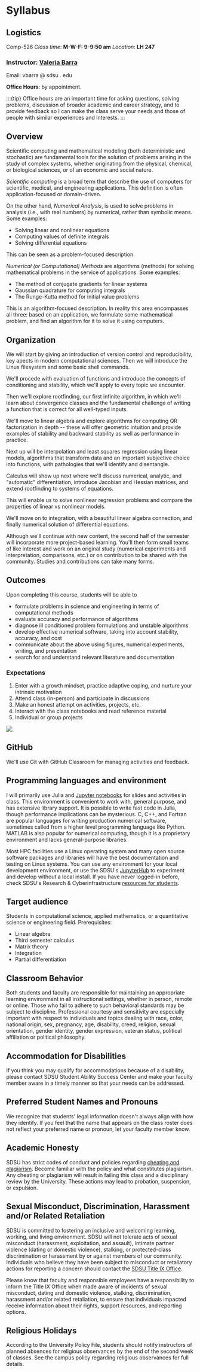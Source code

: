 # Syllabus

## Logistics

Comp-526
*Class time*: **M-W-F: 9-9:50 am**
*Location*: **LH 247**


### Instructor: [Valeria Barra](https://valeriabarra.org)
Email: vbarra @ sdsu . edu


**Office Hours**: by appointment.

:::{tip}
Office hours are an important time for asking questions, solving problems, discussion of broader academic and career strategy, and to provide feedback so I can make the class serve your needs and those of people with similar experiences and interests.
:::

## Overview

Scientific computing and mathematical modeling (both deterministic and stochastic) are fundamental tools for the solution of problems arising in the study of complex systems, whether originating from the physical, chemical, or biological sciences, or of an economic and social nature.

_Scientific computing_ is a broad term that describe the use of computers for scientific, medical, and engineering applications. This definition is often application-focused or domain-driven.

On the other hand, _Numerical Analysis_, is used to solve problems in analysis (i.e., with real numbers) by numerical, rather than symbolic means. Some examples:

- Solving linear and nonlinear equations
- Computing values of definite integrals
- Solving differential equations

This can be seen as a problem-focused description.

_Numerical (or Computational) Methods_ are algorithms (methods) for solving mathematical problems in the
service of applications. Some examples:

- The method of conjugate gradients for linear systems
- Gaussian quadrature for computing integrals
- The Runge-Kutta method for initial value problems

This is an algorithm-focused description.
In reality this area encompasses all three: based on an application,
we formulate some mathematical problem, and find an algorithm for
it to solve it using computers.


## Organization

We will start by giving an introduction of version control and reproducibility, key apects in modern computational sciences.
Then we will introduce the Linux filesystem and some basic shell commands.

We'll procede with evaluation of functions and introduce the concepts of conditioning and stability, which we'll apply to every topic we encounter.

Then we'll explore rootfinding, our first infinite algorithm, in which we'll learn about convergence classes and the fundamental challenge of writing a function that is correct for all well-typed inputs.

We'll move to linear algebra and explore algorithms for computing QR factorization in depth -- these will offer geometric intuition and provide examples of stability and backward stability as well as performance in practice.

Next up will be interpolation and least squares regression using linear models, algorithms that transform data and an important subjective choice into functions, with pathologies that we'll identify and disentangle.

Calculus will show up next where we'll discuss numerical, analytic, and "automatic" differentiation, introduce Jacobian and Hessian matrices, and extend rootfinding to systems of equations.

This will enable us to solve nonlinear regression problems and compare the properties of linear vs nonlinear models.

We'll move on to integration, with a beautiful linear algebra connection, and finally numerical solution of differential equations.

Although we'll continue with new content, the second half of the semester will incorporate more project-based learning.
You'll then form small teams of like interest and work on an original study (numerical experiments and interpretation, comparisons, etc.) or on contribution to be shared with the community.
Studies and contributions can take many forms.

## Outcomes

Upon completing this course, students will be able to

* formulate problems in science and engineering in terms of computational methods
* evaluate accuracy and performance of algorithms
* diagnose ill conditioned problem formulations and unstable algorithms
* develop effective numerical software, taking into account stability, accuracy, and cost
* communicate about the above using figures, numerical experiments, writing, and presentation
* search for and understand relevant literature and documentation

### Expectations

1. Enter with a growth mindset, practice adaptive coping, and nurture your intrinsic motivation
2. Attend class (in-person) and participate in discussions
3. Make an honest attempt on activities, projects, etc.
4. Interact with the class notebooks and read reference material
5. Individual or group projects

![](img/Henry2019-Table1.png)


## GitHub

We'll use Git with GitHub Classroom for managing activities and feedback.

## Programming languages and environment

I will primarily use Julia and [Jupyter notebooks](https://jupyter.org/) for slides and activities in class. This environment is convenient to work with, general purpose, and has extensive library support.  It is possible to write fast code in Julia, though performance implications can be mysterious. C, C++, and Fortran are popular languages for writing production numerical software, sometimes called from a higher level programming language like Python.  MATLAB is also popular for numerical computing, though it is a proprietary environment and lacks general-purpose libraries.

Most HPC facilities use a Linux operating system and many open source software packages and libraries will have the best documentation and testing on Linux systems. You can use any environment for your local development environment, or use the SDSU's [JupyterHub](https://jupyterhub.sdsu.edu/) to experiment and develop without a local install. If you have never logged-in before, check SDSU's Research & Cyberinfrastructure [resources for students](https://sdsu-research-ci.github.io/instructionalcluster/students).

## Target audience

Students in computational science, applied mathematics, or a quantitative science or engineering field. Prerequisites:

* Linear algebra
* Third semester calculus
* Matrix theory
* Integration
* Partial differentiation

## Classroom Behavior

Both students and faculty are responsible for maintaining an appropriate learning environment in all instructional settings, whether in person, remote or online. Those who fail to adhere to such behavioral standards may be subject to discipline. Professional courtesy and sensitivity are especially important with respect to individuals and topics dealing with race, color, national origin, sex, pregnancy, age, disability, creed, religion, sexual orientation, gender identity, gender expression, veteran status, political affiliation or political philosophy.

## Accommodation for Disabilities

If you think you may qualify for accommodations because of a disability, please contact SDSU Student Ability Success Center and make your faculty member aware in a timely manner so that your needs can be addressed.

## Preferred Student Names and Pronouns

We recognize that students' legal information doesn't always align with how they identify. If you feel that the name that appears on the class roster does not reflect your preferred name or pronoun, let your faculty member know.

## Academic Honesty

SDSU has strict codes of conduct and policies regarding [cheating and plagiarism](https://sacd.sdsu.edu/student-rights/academic-dishonesty/cheating-and-plagiarism). Become familiar with the policy and what constitutes plagiarism. Any cheating or plagiarism will result in failing this class and a disciplinary review by the University. These actions may lead to probation, suspension, or expulsion.

## Sexual Misconduct, Discrimination, Harassment and/or Related Retaliation

SDSU is committed to fostering an inclusive and welcoming learning, working, and living environment. SDSU will not tolerate acts of sexual misconduct (harassment, exploitation, and assault), intimate partner violence (dating or domestic violence), stalking, or protected-class discrimination or harassment by or against members of our community. Individuals who believe they have been subject to misconduct or retaliatory actions for reporting a concern should contact the [SDSU Title IX Office](https://titleix.sdsu.edu/report-an-incident-landing).

Please know that faculty and responsible employees have a responsibility to inform the Title IX Office when made aware of incidents of sexual misconduct, dating and domestic violence, stalking, discrimination, harassment and/or related retaliation, to ensure that individuals impacted receive information about their rights, support resources, and reporting options.

## Religious Holidays

According to the University Policy File, students should notify instructors of planned absences for religious observances by the end of the second week of classes. See the campus policy regarding religious observances for full details.
